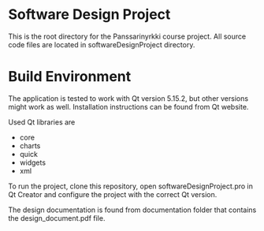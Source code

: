# Software Design Project

This is the root directory for the Panssarinyrkki course project.
All source code files are located in softwareDesignProject directory.

# Build Environment

The application is tested to work with Qt version 5.15.2, but other versions
might work as well.  Installation instructions can be found from Qt website.

Used Qt libraries are

- core
- charts
- quick
- widgets
- xml

To run the project, clone this repository, open softwareDesignProject.pro in Qt Creator and configure the project with the correct Qt version.

The design documentation is found from documentation folder that contains the design_document.pdf file.
